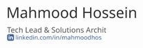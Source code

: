 <a href="https://mahmoodhosseini.com" target="_blank" rel="nonoopener noreferrer" alt="Mahmood Hosseini">
<picture>
<img src="images/name.svg" alt="Mahmood Hosseini" width="300" >
</picture>
</a>
<br>
<br>
<a href="https://mahmoodhosseini.com/resume" target="_blank" rel="nonoopener noreferrer" alt="Resume">
<picture>
<img src="images/title.svg" alt="Mahmood Hosseini" width="230" >
</picture>
</a>
<br>
<a href="https://www.linkedin.com/in/mahmoodhosseini" target="_blank" rel="nonoopener noreferrer" alt="LinkedIn">
<picture>
<img src="images/linkedin.svg" alt="Mahmood Hosseini" width="220" >
</picture>
</a>
